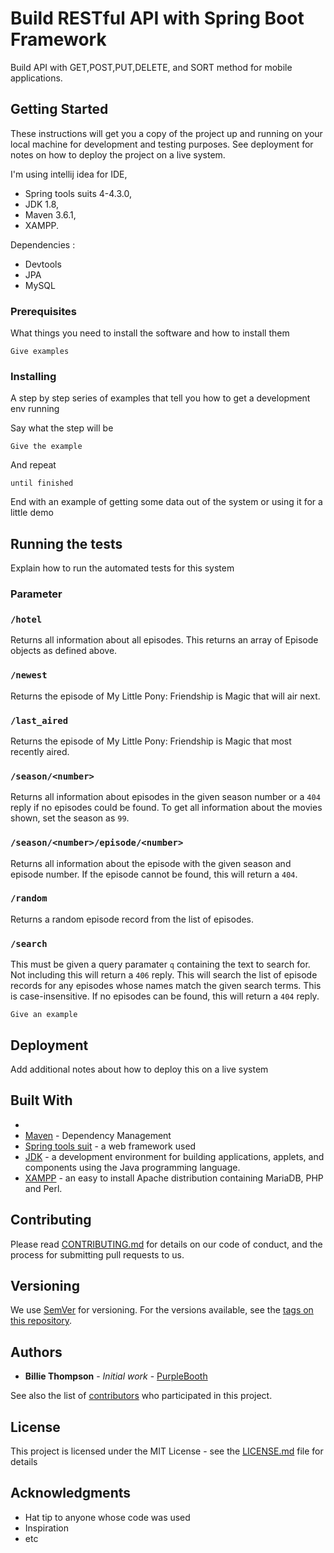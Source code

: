 # Build RESTful API with Spring Boot Framework

Build API with GET,POST,PUT,DELETE, and SORT method for mobile applications.

## Getting Started

These instructions will get you a copy of the project up and running on your local machine for development and testing purposes. See deployment for notes on how to deploy the project on a live system.

I'm using intellij idea for IDE, 
* Spring tools suits 4-4.3.0, 
* JDK 1.8, 
* Maven 3.6.1,
* XAMPP.

Dependencies :
* Devtools
* JPA
* MySQL
### Prerequisites

What things you need to install the software and how to install them

```
Give examples
```

### Installing

A step by step series of examples that tell you how to get a development env running

Say what the step will be

```
Give the example
```

And repeat

```
until finished
```

End with an example of getting some data out of the system or using it for a little demo

## Running the tests

Explain how to run the automated tests for this system

### Parameter

### `/hotel`

Returns all information about all episodes. This returns an array of Episode
objects as defined above.

### `/newest`

Returns the episode of My Little Pony: Friendship is Magic that will air next.

### `/last_aired`

Returns the episode of My Little Pony: Friendship is Magic that most recently
aired.

### `/season/<number>`

Returns all information about episodes in the given season number or a `404`
reply if no episodes could be found. To get all information about the movies
shown, set the season as `99`.

### `/season/<number>/episode/<number>`

Returns all information about the episode with the given season and episode
number. If the episode cannot be found, this will return a `404`.

### `/random`

Returns a random episode record from the list of episodes.

### `/search`

This must be given a query paramater `q` containing the text to search for. Not
including this will return a `406` reply. This will search the list of episode
records for any episodes whose names match the given search terms. This is
case-insensitive. If no episodes can be found, this will return a `404` reply.

```
Give an example
```

## Deployment

Add additional notes about how to deploy this on a live system

## Built With

* 
* [Maven](https://maven.apache.org/) - Dependency Management
* [Spring tools suit](https://spring.io/tools) -  a web framework used
* [JDK](https://www.oracle.com/technetwork/java/javase/downloads/index.html) -  a development environment for building applications, applets, and components using the Java programming language.
* [XAMPP](https://www.apachefriends.org/index.html) - an easy to install Apache distribution containing MariaDB, PHP and Perl. 

## Contributing

Please read [CONTRIBUTING.md](https://gist.github.com/PurpleBooth/b24679402957c63ec426) for details on our code of conduct, and the process for submitting pull requests to us.

## Versioning

We use [SemVer](http://semver.org/) for versioning. For the versions available, see the [tags on this repository](https://github.com/your/project/tags). 

## Authors

* **Billie Thompson** - *Initial work* - [PurpleBooth](https://github.com/PurpleBooth)

See also the list of [contributors](https://github.com/your/project/contributors) who participated in this project.

## License

This project is licensed under the MIT License - see the [LICENSE.md](LICENSE.md) file for details

## Acknowledgments

* Hat tip to anyone whose code was used
* Inspiration
* etc
